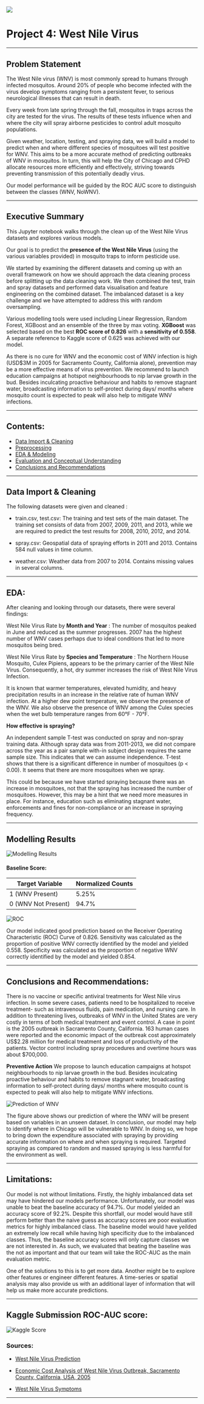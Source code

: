 # ![](https://ga-dash.s3.amazonaws.com/production/assets/logo-9f88ae6c9c3871690e33280fcf557f33.png)

# Project 4: West Nile Virus
---

## Problem Statement

The West Nile virus (WNV) is most commonly spread to humans through infected mosquitos. Around 20% of people who become infected with the virus develop symptoms ranging from a persistent fever, to serious neurological illnesses that can result in death.

Every week from late spring through the fall, mosquitos in traps across the city are tested for the virus. The results of these tests influence when and where the city will spray airborne pesticides to control adult mosquito populations.

Given weather, location, testing, and spraying data, we will build a model to predict when and where different species of mosquitoes will test positive for WNV. This aims to be a  more accurate method of predicting outbreaks of WNV in mosquitos. In turn, this will help the City of Chicago and CPHD allocate resources more efficiently and effectively, striving towards preventing transmission of this potentially deadly virus.

Our model performance will be guided by the ROC AUC score to distinguish between the classes (WNV, NoWNV).

---

## Executive Summary

This Jupyter notebook walks through the clean up of the West Nile Virus datasets and explores various models.

Our goal is to predict the **presence of the West Nile Virus** (using the various variables provided) in mosquito traps to inform pesticide use.

We started by examining the different datasets and coming up with an overall framework on how we should approach the data cleaning process before splitting up the data cleaning work. We then combined the test, train and spray datasets and performed data visualisation and feature engineering on the combined dataset. The imbalanced dataset is a key challenge and we have attempted to address this with random oversampling.

Various modelling tools were used including Linear Regression, Random Forest, XGBoost and an ensemble of the three by max voting.  **XGBoost** was selected based on the best **ROC score of  0.826** with a **sensitivity of 0.558**. A separate reference to Kaggle score of 0.625 was achieved with our model.

As there is no cure for WNV and the economic cost of WNV infection is high (USD$3M in 2005 for Sacramento County, California alone), prevention may be a more effective means of virus prevention.  We recommend to launch education campaigns at hotspot neighbourhoods to nip larvae growth in the bud. Besides inculcating proactive behaviour and habits to remove stagnant water, broadcasting information to self-protect during days/ months where mosquito count is expected to peak will also help to mitigate WNV infections.

---


## Contents:

- [Data Import & Cleaning](#Data-Import-&-Cleaning)
- [Preprocessing](#Preprocessing)
- [EDA & Modeling](#EDA-&-Modeling)
- [Evaluation and Conceptual Understanding](#Evaluation-and-Conceptual-Understanding)
- [Conclusions and Recommendations](#Conclusions-and-Recommendations)
---


## Data Import & Cleaning

The following datasets were given and cleaned :

- train.csv, test.csv: The training and test sets of the main dataset. The training set consists of data from 2007, 2009, 2011, and 2013, while we are required to predict the test results for 2008, 2010, 2012, and 2014.

- spray.csv: Geospatial data of spraying efforts in 2011 and 2013. Contains 584 null values in time column.

- weather.csv: Weather data from 2007 to 2014. Contains missing values in several columns.
---

## EDA:

After cleaning and looking through our datasets, there were several findings:

West Nile Virus Rate by **Month and Year** : The number of mosquitos peaked in June and reduced as the summer progresses. 2007 has the highest number of WNV cases perhaps due to ideal conditions that led to more mosquitos being bred.

West Nile Virus Rate by **Species and Temperature** : The Northern House Mosquito, Culex Pipiens, appears to be the primary carrier of the West Nile Virus. Consequently, a hot, dry summer increases the risk of West Nile Virus Infection.

It is known that warmer temperatures, elevated humidity, and heavy precipitation results in an increase in the relative rate of human WNV infection. At a higher dew point temperature, we observe the presence of the WNV. We also observe the presence of WNV among the Culex species when the wet bulb temperature ranges from 60°F - 70°F.

**How effective is spraying?**

An independent sample T-test was conducted on spray and non-spray training data. Although spray data was from 2011-2013, we did not compare across the year as a pair sample with-in subject design requires the same sample size. This indicates that we can assume independence. T-test shows that there is a significant difference in number of mosquitoes (p < 0.00). It seems that there are more mosquitoes when we spray.

This could be because we have started spraying because there was an increase in mosquitoes, not that the spraying has increased the number of mosquitoes.
However, this may be a hint that we need more measures in place. For instance, education such as eliminating stagnant water, enforcements and fines for non-compliance or an increase in spraying frequency.

---

## Modelling Results

![Modelling Results](./images/score.PNG)


#### Baseline Score:

|Target Variable|Normalized Counts|
|---|---|
|1 (WNV Present)|5.25%|
|0 (WNV Not Present)|94.7%|


![ROC](./images/roc.png)

Our model indicated good prediction based on the Receiver Operating Characteristic (ROC) Curve of 0.826. Sensitivity was calculated as the proportion of positive WNV correctly identified by the model and yielded 0.558. Specificity was calculated as the proportion of negative WNV correctly identified by the model and yielded 0.854.

---

## Conclusions and Recommendations:

There is no vaccine or specific antiviral treatments for West Nile virus infection. In some severe cases, patients need to be hospitalized to receive treatment- such as intravenous fluids, pain medication, and nursing care. In addition to threatening lives, outbreaks of WNV in the United States are very costly in terms of both medical treatment and event control. A case in point is the 2005 outbreak in Sacramento County, California. 163 human cases were reported and the economic impact of the outbreak cost approximately US$2.28 million for medical treatment and loss of productivity of the patients. Vector control including spray procedures and overtime hours was about $700,000.

**Preventive Action** We propose to launch education campaigns at hotspot neighbourhoods to nip larvae growth in the bud. Besides inculcating proactive behaviour and habits to remove stagnant water, broadcasting information to self-protect during days/ months where mosquito count is expected to peak will also help to mitigate WNV infections.

![Prediction of WNV](./images/pre.png)

The figure above shows our prediction of where the WNV will be present based on variables in an unseen dataset. In conclusion, our model may help to identify where in Chicago will be vulnerable to WNV. In doing so, we hope to bring down the expenditure associated with spraying by providing accurate information on where and when spraying is required. Targeted spraying as compared to random and massed spraying is less harmful for the environment as well.

---

## Limitations:

Our model is not without limitations. Firstly, the highly imbalanced data set may have hindered our models performance. Unfortunately, our model was unable to beat the baseline accuracy of 94.7%. Our model yielded an accuracy score of 92.2%. Despite this shortfall, our model would have still perform better than the naive guess as accuracy scores are poor evaluation metrics for highly imbalanced class. The baseline model would have yeilded an extremely low recall while having high specificity due to the imbalanced classes. Thus, the baseline accuracy scores will only capture classes we are not interested in. As such, we evaluated that beating the baseline was the not as important and that our team will take the ROC-AUC as the main evaluation metric.

One of the solutions to this is to get more data. Another might be to explore other features or engineer different features. A time-series or spatial analysis may also provide us with an additional layer of information that will help us make more accurate predictions. 

---

## Kaggle Submission ROC-AUC score:

![Kaggle Score](./images/sub.PNG)

### Sources:

- [West Nile Virus Prediction](https://www.kaggle.com/c/predict-west-nile-virus/overview)

- [Economic Cost Analysis of West Nile Virus Outbreak, Sacramento County, California, USA, 2005](https://www.ncbi.nlm.nih.gov/pmc/articles/PMC3322011/)

- [West Nile Virus Symptoms](https://www.cdc.gov/westnile/symptoms/index.html)

---

